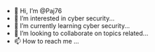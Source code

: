 - 👋 Hi, I’m @Paj76
- 👀 I’m interested in cyber security...
- 🌱 I’m currently learning cyber security...
- 💞️ I’m looking to collaborate on topics related...
- 📫 How to reach me ...

<!---
Paj76/Paj76 is a ✨ special ✨ repository because its `README.md` (this file) appears on your GitHub profile.
You can click the Preview link to take a look at your changes.
--->
